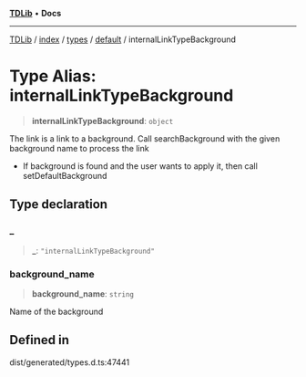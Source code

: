 [**TDLib**](../../../../../../README.md) • **Docs**

***

[TDLib](../../../../../../modules.md) / [index](../../../../../README.md) / [types](../../../README.md) / [default](../README.md) / internalLinkTypeBackground

# Type Alias: internalLinkTypeBackground

> **internalLinkTypeBackground**: `object`

The link is a link to a background. Call searchBackground with the given background name to process the link

- If background is found and the user wants to apply it, then call setDefaultBackground

## Type declaration

### \_

> **\_**: `"internalLinkTypeBackground"`

### background\_name

> **background\_name**: `string`

Name of the background

## Defined in

dist/generated/types.d.ts:47441
